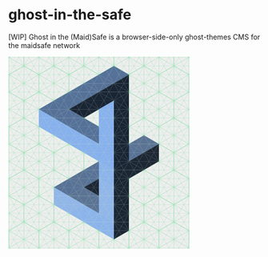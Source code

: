 # ghost-in-the-safe
[WIP] Ghost in the (Maid)Safe is a browser-side-only ghost-themes CMS for the maidsafe network

![Logo](./docs/logo.png)
